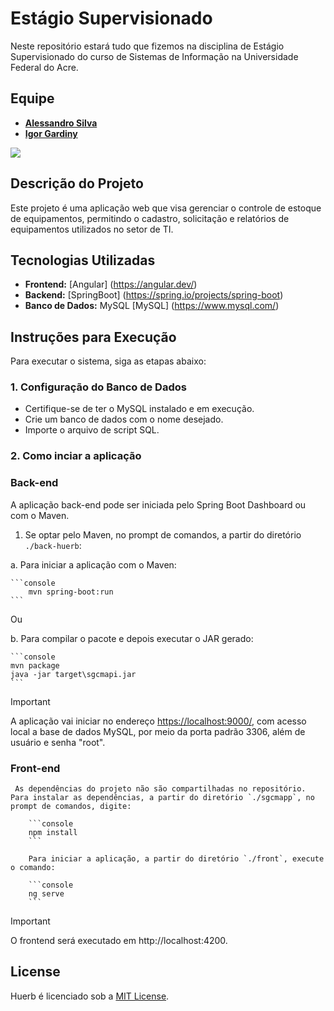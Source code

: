 # Estágio Supervisionado

Neste repositório estará tudo que fizemos na disciplina de Estágio Supervisionado do curso de Sistemas de Informação na Universidade Federal do Acre.

## Equipe
- **[Alessandro Silva](https://github.com/sandr01)** 
- **[Igor Gardiny](https://github.com/Gardiny)**

<a href="https://github.com/sandr01/Est-gioSupervisionado/graphs/contributors">
  <img src="https://contrib.rocks/image?repo=sandr01/Est-gioSupervisionado" />
</a>


## Descrição do Projeto
Este projeto é uma aplicação web que visa gerenciar o controle de estoque de equipamentos, permitindo o cadastro, solicitação e relatórios de equipamentos utilizados no setor de TI.

## Tecnologias Utilizadas
- **Frontend:** [Angular] (https://angular.dev/)
- **Backend:** [SpringBoot] (https://spring.io/projects/spring-boot)
- **Banco de Dados:** MySQL [MySQL] (https://www.mysql.com/)

## Instruções para Execução
Para executar o sistema, siga as etapas abaixo:

### 1. Configuração do Banco de Dados
- Certifique-se de ter o MySQL instalado e em execução.
- Crie um banco de dados com o nome desejado.
- Importe o arquivo de script SQL.

### 2. Como inciar a aplicação

<h3>Back-end</h3>

A aplicação back-end pode ser iniciada pelo Spring Boot Dashboard ou com o Maven.

1. Se optar pelo Maven, no prompt de comandos, a partir do diretório `./back-huerb`:

a. Para iniciar a aplicação com o Maven:

    ```console
        mvn spring-boot:run
    ```
Ou

b. Para compilar o pacote e depois executar o JAR gerado:

    ```console
    mvn package
    java -jar target\sgcmapi.jar
    ```

> [!IMPORTANT]
> A aplicação vai iniciar no endereço <https://localhost:9000/>, com acesso local a base de dados MySQL, por meio da porta padrão 3306, além de usuário e senha "root".

<h3>Front-end</h3>

     As dependências do projeto não são compartilhadas no repositório. Para instalar as dependências, a partir do diretório `./sgcmapp`, no prompt de comandos, digite:

        ```console
        npm install
        ```

        Para iniciar a aplicação, a partir do diretório `./front`, execute o comando:

        ```console
        ng serve
        ```

> [!IMPORTANT]
> O frontend será executado em http://localhost:4200.


## License
Huerb é licenciado sob a [MIT License](LICENSE).
